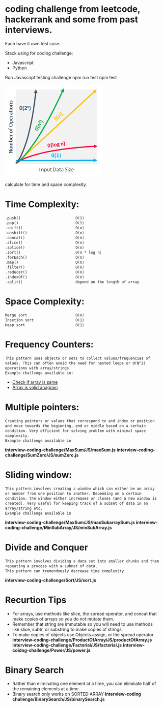 # coding challenge from leetcode, hackerrank and some from past interviews.

Each have it own test case.

Stack using for coding challenge: 
- Javascript 
- Python

Run Javascript testing challenge
npm run test
npm test <name-of-challenge>

![Image of Complexity](/complexity.png)

calculate for time and space complexity.
# Time Complexity:
    .push()                         O(1)
    .pop()                          O(1)
    .shift()                        O(n)
    .unshift()                      O(n)
    .concat()                       O(n)
    .slice()                        O(n)
    .splice()                       O(n)
    .sort()                         O(n * log n)
    .forEach()                      O(n)
    .map()                          O(n)
    .filter()                       O(n)
    .reducer()                      O(n)
    .indexOf()                      O(n)
    .split()                        depend on the length of array

# Space Complexity:
    Merge sort                      O(n)
    Insetion sort                   O(1)
    Heap sort                       O(1)


# Frequency Counters:
    This pattern uses objects or sets to collect values/frequencies of values. This can often avoid the need for nested loops or O(N^2) operations with array/strings
    Example challenge available in:
- [Check if array is same](../interview-coding-challenge/Same/JS/same.js)
- [Array is valid anagram](../leetcode-challenge/242.Valid_Anagram/JS/validAnagram.js)

# Multiple pointers: 
    Creating pointers or values that correspond to and index or position and move towards the beginning, end or middle based on a certain condition. Very efficient for solving problem with minimal space complexity.
    Example challenge available in 
**interview-coding-challenge/MaxSum/JS/maxSum.js**
**interview-coding-challenge/SumZero/JS/sumZero.js**

# Sliding window:
    This pattern involves creating a window which can either be an array or number from one position to another. Depending on a certain condition, the window either increases or closes (and a new window is created). Very useful for keeping track of a subset of data in an array/string etc.
    Example challenge available in 
**interview-coding-challenge/MaxSum/JS/maxSubarraySum.js**
**interview-coding-challenge/MinSubArray/JS/minSubArray.js**

# Divide and Conquer
    This pattern involves dividing a data set into smaller chunks and then repeating a process with a subnet of data.
    This pattern can tremendously decrease time complexity
**interview-coding-challenge/Sort/JS/sort.js**

# Recurtion Tips
- For arrays, use methods like slice, the spread operator, and concat that make copies of arrays so you do not mutate them.
- Remember that string are immutable so you will need to use methods like slice, subtr, or substring to make copies of strings
- To make copies of objects use Objects.assign, or the spread operator
**interview-coding-challenge/ProductOfArray/JS/productOfArray.js**
**interview-coding-challenge/Factorial/JS/factorial.js**
**interview-coidng-challenge/Power/JS/power.js**

# Binary Search
- Rather than eliminating one element at a time, you can eliminate half of the remaining elements at a time.
- Binary search only works on SORTED ARRAY
**interview-coding challenge/BinarySearch/JS/binarySearch.js**

